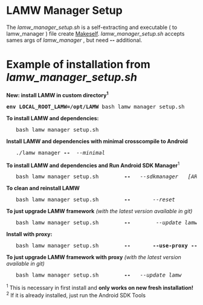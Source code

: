 # LAMW Manager Setup

<p>
	The <em>lamw_manager_setup.sh</em> is a  self-extracting and executable ( to lamw_manager ) file create <a href="https://makeself.io">Makeself</a>.  
<em>lamw_manager_setup.sh</em> accepts sames args of <em>lamw_manager</em> , but need <strong>--</strong> additional.
</p>

Example of installation from *lamw_manager_setup.sh*
===

<p>
	<strong>New: install LAMW in custom directory<sup>1</sup></strong>
	<pre><strong>env LOCAL_ROOT_LAMW=/opt/LAMW</strong>	bash lamw_manager_setup.sh</pre>
	<strong>To install LAMW and dependencies:</strong>
	<pre>	bash lamw_manager_setup.sh</pre>
	<strong>Install LAMW and dependencies with minimal crosscompile to Android</strong>
	<pre>	./lamw_manager <strong>--</strong>	<em>--minimal</em></pre>
	<strong>To install LAMW and dependencies and Run Android SDK Manager</strong><sup>1</sup>
	<pre>	bash lamw_manager_setup.sh        <strong>--</strong>	<em>--sdkmanager</em>	<em>[ARGS]</em></pre>
	<strong>To clean and reinstall LAMW</strong>
	<pre>	bash lamw_manager_setup.sh        <strong>--</strong>      <em> --reset</em></pre>
	<strong>To just upgrade LAMW framework</strong> <em>(with the latest version available in git)</em>
	<pre>	bash lamw_manager_setup.sh        <strong>--</strong>        <em>--update_lamw</em></pre>
	<strong>Install with proxy:</strong>
	<pre>	bash lamw_manager_setup.sh        <strong>--</strong>       <strong>--use-proxy	--server</strong> <em>10.0.16.1</em>	<strong>--port</strong>	<em>3128</em></pre>
	<strong>To just upgrade LAMW framework with proxy</strong> <em>(with the latest version available in git)</em>
	<pre>	bash lamw_manager_setup.sh        <strong>--</strong>	<em>--update_lamw</em>       --use-proxy	--server <em>10.0.16.1</em>	<strong>--port</strong>	<em>3128</em></pre>
	<sup>1</sup>  This is necessary in first install and <strong>only works on new fresh installation!</strong><br/>
	<sup>2</sup>  If it is already installed, just run the Android SDK Tools
</p>
